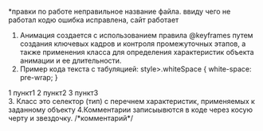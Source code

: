 *правки по работе
неправильное название файла. ввиду чего не работал кодю ошибка исправлена, сайт работает

1.  Анимация создается с использованием правила @keyframes путем создания ключевых кадров и контроля промежуточных этапов, а также применения класса для определения характеристик объекта анимации и ее длительности.
2.  Пример кода текста с табуляцией:
 style>.whiteSpace { white-space: pre-wrap; }</style>
<div class="whiteSpace">
1 &#9; пункт1
2 &#9; пункт2
3 &#9;&#9;&#9; пункт3
</div>
3. Класс это селектор (тип) с перечнем характеристик, применяемых к заданному объекту
4.Комментарии записыывются в коде через косую черту и звездочку. /*комментарий*/
